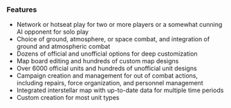### Features 

- Network or hotseat play for two or more players or a somewhat cunning AI opponent for solo play
- Choice of ground, atmosphere, or space combat, and integration of ground and atmospheric combat
- Dozens of official and unofficial options for deep customization
- Map board editing and hundreds of custom map designs
- Over 6000 official units and hundreds of unofficial unit designs
- Campaign creation and management for out of combat actions, including repairs, force organization, and personnel management
- Integrated interstellar map with up-to-date data for multiple time periods
- Custom creation for most unit types

